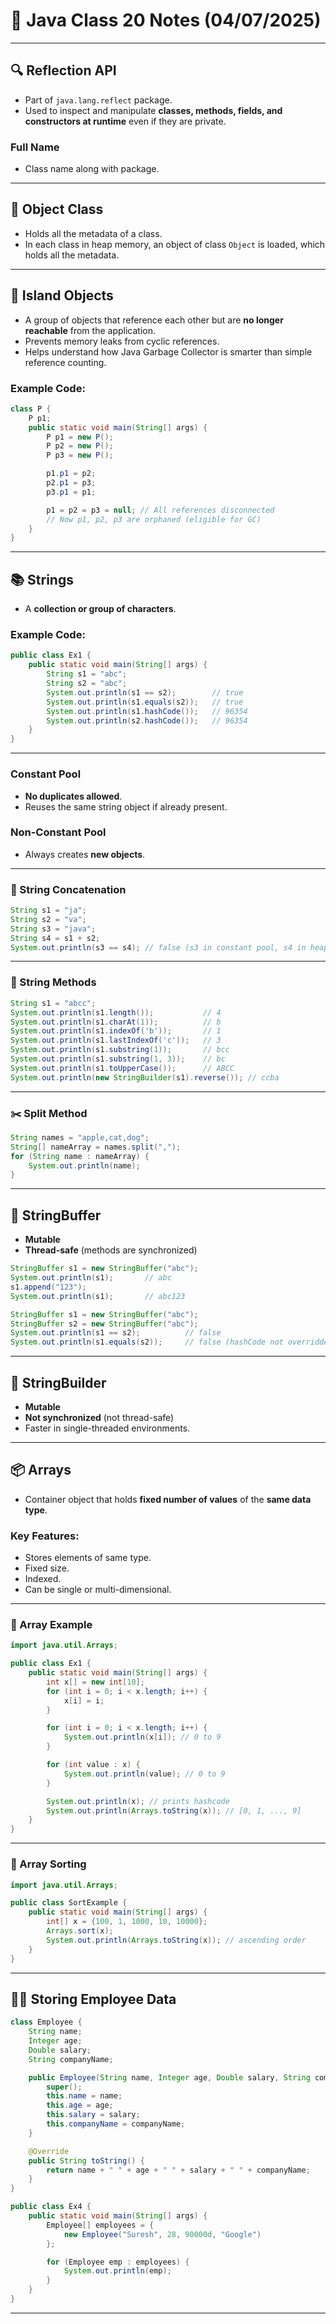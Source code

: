 # 📘 Java Class 20 Notes (04/07/2025)

---

## 🔍 Reflection API
- Part of `java.lang.reflect` package.
- Used to inspect and manipulate **classes, methods, fields, and constructors at runtime** even if they are private.

### Full Name
- Class name along with package.

---

## 🧠 Object Class
- Holds all the metadata of a class.
- In each class in heap memory, an object of class `Object` is loaded, which holds all the metadata.

---

## 🌴 Island Objects
- A group of objects that reference each other but are **no longer reachable** from the application.
- Prevents memory leaks from cyclic references.
- Helps understand how Java Garbage Collector is smarter than simple reference counting.

### Example Code:
```java
class P {
    P p1;
    public static void main(String[] args) {
        P p1 = new P();
        P p2 = new P();
        P p3 = new P();

        p1.p1 = p2;
        p2.p1 = p3;
        p3.p1 = p1;

        p1 = p2 = p3 = null; // All references disconnected
        // Now p1, p2, p3 are orphaned (eligible for GC)
    }
}
```

---

## 📚 Strings
- A **collection or group of characters**.

### Example Code:
```java
public class Ex1 {
    public static void main(String[] args) {
        String s1 = "abc";
        String s2 = "abc";
        System.out.println(s1 == s2);        // true
        System.out.println(s1.equals(s2));   // true
        System.out.println(s1.hashCode());   // 96354
        System.out.println(s2.hashCode());   // 96354
    }
}
```

---

### Constant Pool
- **No duplicates allowed**.
- Reuses the same string object if already present.

### Non-Constant Pool
- Always creates **new objects**.

---

### 🔗 String Concatenation
```java
String s1 = "ja";
String s2 = "va";
String s3 = "java";
String s4 = s1 + s2;
System.out.println(s3 == s4); // false (s3 in constant pool, s4 in heap)
```

---

### 📌 String Methods
```java
String s1 = "abcc";
System.out.println(s1.length());           // 4
System.out.println(s1.charAt(1));          // b
System.out.println(s1.indexOf('b'));       // 1
System.out.println(s1.lastIndexOf('c'));   // 3
System.out.println(s1.substring(1));       // bcc
System.out.println(s1.substring(1, 3));    // bc
System.out.println(s1.toUpperCase());      // ABCC
System.out.println(new StringBuilder(s1).reverse()); // ccba
```

---

### ✂️ Split Method
```java
String names = "apple,cat,dog";
String[] nameArray = names.split(",");
for (String name : nameArray) {
    System.out.println(name);
}
```

---

## 🔄 StringBuffer
- **Mutable**
- **Thread-safe** (methods are synchronized)

```java
StringBuffer s1 = new StringBuffer("abc");
System.out.println(s1);       // abc
s1.append("123");
System.out.println(s1);       // abc123
```

```java
StringBuffer s1 = new StringBuffer("abc");
StringBuffer s2 = new StringBuffer("abc");
System.out.println(s1 == s2);          // false
System.out.println(s1.equals(s2));     // false (hashCode not overridden)
```

---

## 🔄 StringBuilder
- **Mutable**
- **Not synchronized** (not thread-safe)
- Faster in single-threaded environments.

---

## 📦 Arrays
- Container object that holds **fixed number of values** of the **same data type**.

### Key Features:
- Stores elements of same type.
- Fixed size.
- Indexed.
- Can be single or multi-dimensional.

---

### 🧪 Array Example
```java
import java.util.Arrays;

public class Ex1 {
    public static void main(String[] args) {
        int x[] = new int[10];
        for (int i = 0; i < x.length; i++) {
            x[i] = i;
        }

        for (int i = 0; i < x.length; i++) {
            System.out.println(x[i]); // 0 to 9
        }

        for (int value : x) {
            System.out.println(value); // 0 to 9
        }

        System.out.println(x); // prints hashcode
        System.out.println(Arrays.toString(x)); // [0, 1, ..., 9]
    }
}
```

---

### 🔢 Array Sorting
```java
import java.util.Arrays;

public class SortExample {
    public static void main(String[] args) {
        int[] x = {100, 1, 1000, 10, 10000};
        Arrays.sort(x);
        System.out.println(Arrays.toString(x)); // ascending order
    }
}
```

---

## 🧑‍💼 Storing Employee Data
```java
class Employee {
    String name;
    Integer age;
    Double salary;
    String companyName;

    public Employee(String name, Integer age, Double salary, String companyName) {
        super();
        this.name = name;
        this.age = age;
        this.salary = salary;
        this.companyName = companyName;
    }

    @Override
    public String toString() {
        return name + " " + age + " " + salary + " " + companyName;
    }
}

public class Ex4 {
    public static void main(String[] args) {
        Employee[] employees = {
            new Employee("Suresh", 28, 90000d, "Google")
        };

        for (Employee emp : employees) {
            System.out.println(emp);
        }
    }
}
```

---
